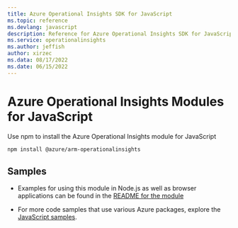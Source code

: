 ```yaml
---
title: Azure Operational Insights SDK for JavaScript
ms.topic: reference
ms.devlang: javascript
description: Reference for Azure Operational Insights SDK for JavaScript
ms.service: operationalinsights
ms.author: jeffish
author: xirzec
ms.data: 08/17/2022
ms.date: 06/15/2022
---
```

# Azure Operational Insights Modules for JavaScript

Use npm to install the Azure Operational Insights module for JavaScript

```bash
npm install @azure/arm-operationalinsights
```

## Samples

* Examples for using this module in Node.js as well as browser applications can be found in the [README for the module](https://www.npmjs.com/package/@azure/arm-operationalinsights)

* For more code samples that use various Azure packages, explore the [JavaScript samples](https://docs.microsoft.com/samples/browse/?languages=javascript).